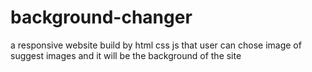 # background-changer
a responsive website build by html css js that user can chose image of suggest images and it will be the background of the site
